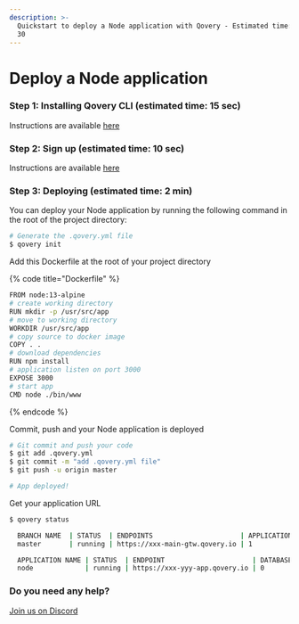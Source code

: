 ```yaml
---
description: >-
  Quickstart to deploy a Node application with Qovery - Estimated time: < 2 min
  30
---
```


# Deploy a Node application

### Step 1: Installing Qovery CLI \(estimated time: 15 sec\)

Instructions are available [here](../../extending-qovery/cli.md)

### Step 2: Sign up \(estimated time: 10 sec\)

Instructions are available [here](../sign-up.md)

### Step 3: Deploying \(estimated time: 2 min\)

You can deploy your Node application by running the following command in the root of the project directory:

```bash
# Generate the .qovery.yml file
$ qovery init
```

Add this Dockerfile at the root of your project directory

{% code title="Dockerfile" %}
```bash
FROM node:13-alpine
# create working directory
RUN mkdir -p /usr/src/app
# move to working directory
WORKDIR /usr/src/app
# copy source to docker image
COPY . .
# download dependencies
RUN npm install
# application listen on port 3000
EXPOSE 3000
# start app
CMD node ./bin/www
```
{% endcode %}

Commit, push and your Node application is deployed

```bash
# Git commit and push your code
$ git add .qovery.yml
$ git commit -m "add .qovery.yml file"
$ git push -u origin master

# App deployed!
```

Get your application URL

```bash
$ qovery status

  BRANCH NAME  | STATUS  | ENDPOINTS                      | APPLICATIONS | DATABASES | BROKERS | STORAGE
  master       | running | https://xxx-main-gtw.qovery.io | 1            | 0         | 0       | 0

  APPLICATION NAME | STATUS  | ENDPOINT                      | DATABASES | BROKERS | STORAGE
  node             | running | https://xxx-yyy-app.qovery.io | 0         | 0       | 0
```

### Do you need any help?

[Join us on Discord](https://discord.qovery.com)

